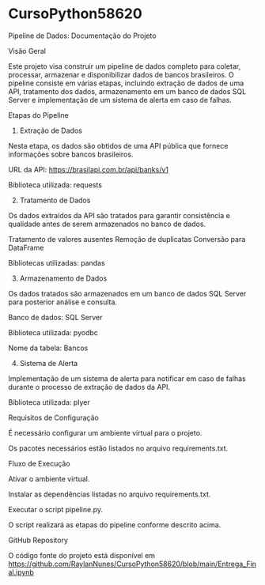 # CursoPython58620
Pipeline de Dados: Documentação do Projeto

Visão Geral

Este projeto visa construir um pipeline de dados completo para coletar, processar, armazenar e disponibilizar dados de bancos brasileiros. O pipeline consiste em várias etapas, incluindo extração de dados de uma API, tratamento dos dados, armazenamento em um banco de dados SQL Server e implementação de um sistema de alerta em caso de falhas.

Etapas do Pipeline

1. Extração de Dados

Nesta etapa, os dados são obtidos de uma API pública que fornece informações sobre bancos brasileiros.

URL da API: https://brasilapi.com.br/api/banks/v1

Biblioteca utilizada: requests

2. Tratamento de Dados

Os dados extraídos da API são tratados para garantir consistência e qualidade antes de serem armazenados no banco de dados.

Tratamento de valores ausentes
Remoção de duplicatas
Conversão para DataFrame

Bibliotecas utilizadas: pandas

3. Armazenamento de Dados

Os dados tratados são armazenados em um banco de dados SQL Server para posterior análise e consulta.

Banco de dados: SQL Server

Biblioteca utilizada: pyodbc

Nome da tabela: Bancos

4. Sistema de Alerta

Implementação de um sistema de alerta para notificar em caso de falhas durante o processo de extração de dados da API.

Biblioteca utilizada: plyer

Requisitos de Configuração

É necessário configurar um ambiente virtual para o projeto.

Os pacotes necessários estão listados no arquivo requirements.txt.

Fluxo de Execução

Ativar o ambiente virtual.

Instalar as dependências listadas no arquivo requirements.txt.

Executar o script pipeline.py.

O script realizará as etapas do pipeline conforme descrito acima.


GitHub Repository

O código fonte do projeto está disponível em https://github.com/RaylanNunes/CursoPython58620/blob/main/Entrega_Final.ipynb
